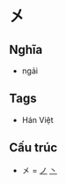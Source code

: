 # 㐅

## Nghĩa
* ngải

## Tags
* Hán Việt

## Cấu trúc
* 㐅 = [ノ](ノ.md) [丶](丶.md)

<script>window.HANZI_FIELD='㐅';</script>